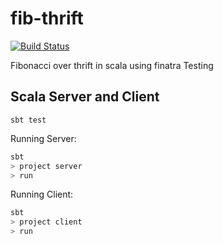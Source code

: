 # fib-thrift


[![Build Status](https://travis-ci.org/divanvisagie/fib-thrift.svg?branch=master)](https://travis-ci.org/divanvisagie/fib-thrift)


Fibonacci over thrift in scala using finatra
Testing

## Scala Server and Client
`sbt test`

Running Server:

```sh
sbt
> project server
> run
```

Running Client:
```sh
sbt
> project client
> run



